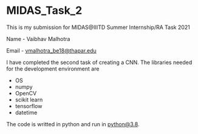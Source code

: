 # MIDAS_Task_2
This is my submission for MIDAS@IIITD Summer Internship/RA Task 2021

Name - Vaibhav Malhotra 

Email - vmalhotra_be18@thapar.edu

I have completed the second task of creating a CNN.
The libraries needed for the development environment are
- OS
- numpy
- OpenCV
- scikit learn
- tensorflow
- datetime

The code is writted in python and run in python@3.8.

